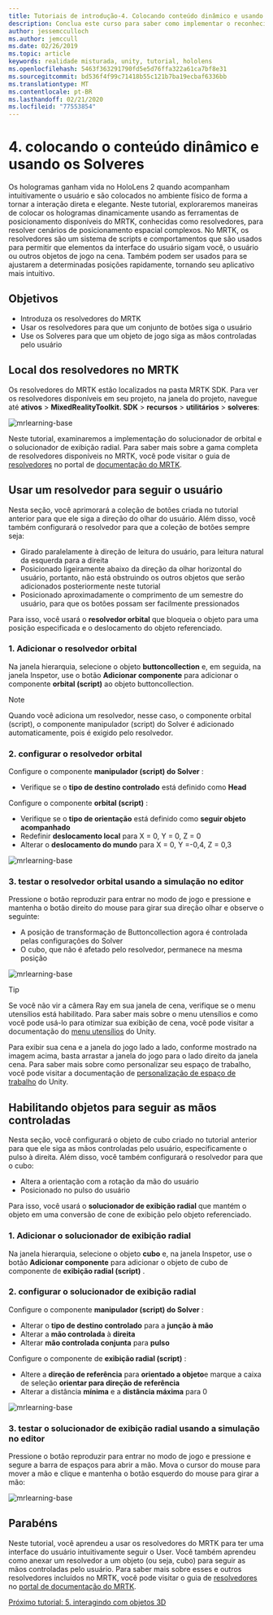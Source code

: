 ```yaml
---
title: Tutoriais de introdução-4. Colocando conteúdo dinâmico e usando os solveres
description: Conclua este curso para saber como implementar o reconhecimento facial do Azure em um aplicativo de realidade misturada.
author: jessemcculloch
ms.author: jemccull
ms.date: 02/26/2019
ms.topic: article
keywords: realidade misturada, unity, tutorial, hololens
ms.openlocfilehash: 5463f363291790fd5e5d76ffa322a61ca7bf8e31
ms.sourcegitcommit: bd536f4f99c71418b55c121b7ba19ecbaf6336bb
ms.translationtype: MT
ms.contentlocale: pt-BR
ms.lasthandoff: 02/21/2020
ms.locfileid: "77553854"
---
```

# <a name="4-placing-dynamic-content-and-using-solvers"></a>4. colocando o conteúdo dinâmico e usando os Solveres
<!-- Consider renaming to 'Placing dynamic content using Solvers' -->

Os hologramas ganham vida no HoloLens 2 quando acompanham intuitivamente o usuário e são colocados no ambiente físico de forma a tornar a interação direta e elegante. Neste tutorial, exploraremos maneiras de colocar os hologramas dinamicamente usando as ferramentas de posicionamento disponíveis do MRTK, conhecidas como resolvedores, para resolver cenários de posicionamento espacial complexos. No MRTK, os resolvedores são um sistema de scripts e comportamentos que são usados para permitir que elementos da interface do usuário sigam você, o usuário ou outros objetos de jogo na cena. Também podem ser usados para se ajustarem a determinadas posições rapidamente, tornando seu aplicativo mais intuitivo.

## <a name="objectives"></a>Objetivos

* Introduza os resolvedores do MRTK
* Usar os resolvedores para que um conjunto de botões siga o usuário
* Use os Solveres para que um objeto de jogo siga as mãos controladas pelo usuário

## <a name="location-of-solvers-in-the-mrtk"></a>Local dos resolvedores no MRTK

 Os resolvedores do MRTK estão localizados na pasta MRTK SDK. Para ver os resolvedores disponíveis em seu projeto, na janela do projeto, navegue até **ativos** > **MixedRealityToolkit. SDK** > **recursos** > **utilitários** > **solveres**:

![mrlearning-base](images/mrlearning-base/tutorial3-section1-step1-1.png)

Neste tutorial, examinaremos a implementação do solucionador de orbital e o solucionador de exibição radial. Para saber mais sobre a gama completa de resolvedores disponíveis no MRTK, você pode visitar o guia de [resolvedores](https://microsoft.github.io/MixedRealityToolkit-Unity/Documentation/README_Solver.html) no portal de [documentação do MRTK](https://microsoft.github.io/MixedRealityToolkit-Unity/README.html).

## <a name="use-a-solver-to-follow-the-user"></a>Usar um resolvedor para seguir o usuário
<!-- Consider renaming to 'Use a Solver to have an object follow the user' -->

Nesta seção, você aprimorará a coleção de botões criada no tutorial anterior para que ele siga a direção do olhar do usuário. Além disso, você também configurará o resolvedor para que a coleção de botões sempre seja:

* Girado paralelamente à direção de leitura do usuário, para leitura natural da esquerda para a direita
* Posicionado ligeiramente abaixo da direção da olhar horizontal do usuário, portanto, não está obstruindo os outros objetos que serão adicionados posteriormente neste tutorial
* Posicionado aproximadamente o comprimento de um semestre do usuário, para que os botões possam ser facilmente pressionados

Para isso, você usará o **resolvedor orbital** que bloqueia o objeto para uma posição especificada e o deslocamento do objeto referenciado.

### <a name="1-add-the-orbital-solver"></a>1. Adicionar o resolvedor orbital

Na janela hierarquia, selecione o objeto **buttoncollection** e, em seguida, na janela Inspetor, use o botão **Adicionar componente** para adicionar o componente **orbital (script)** ao objeto buttoncollection.

> [!NOTE]
> Quando você adiciona um resolvedor, nesse caso, o componente orbital (script), o componente manipulador (script) do Solver é adicionado automaticamente, pois é exigido pelo resolvedor.

### <a name="2-configure-the-orbital-solver"></a>2. configurar o resolvedor orbital

Configure o componente **manipulador (script) do Solver** :

* Verifique se o **tipo de destino controlado** está definido como **Head**

Configure o componente **orbital (script)** :

* Verifique se o **tipo de orientação** está definido como **seguir objeto acompanhado**
* Redefinir **deslocamento local** para X = 0, Y = 0, Z = 0
* Alterar o **deslocamento do mundo** para X = 0, Y =-0,4, Z = 0,3

![mrlearning-base](images/mrlearning-base/tutorial3-section2-step2-1.png)

### <a name="3-test-the-orbital-solver-using-the-in-editor-simulation"></a>3. testar o resolvedor orbital usando a simulação no editor

Pressione o botão reproduzir para entrar no modo de jogo e pressione e mantenha o botão direito do mouse para girar sua direção olhar e observe o seguinte:

* A posição de transformação de Buttoncollection agora é controlada pelas configurações do Solver
* O cubo, que não é afetado pelo resolvedor, permanece na mesma posição

![mrlearning-base](images/mrlearning-base/tutorial3-section2-step3-1.png)

> [!TIP]
> Se você não vir a câmera Ray em sua janela de cena, verifique se o menu utensílios está habilitado. Para saber mais sobre o menu utensílios e como você pode usá-lo para otimizar sua exibição de cena, você pode visitar a documentação do <a href="https://docs.unity3d.com/Manual/GizmosMenu.html" target="_blank">menu utensílios</a> do Unity.
>
> Para exibir sua cena e a janela do jogo lado a lado, conforme mostrado na imagem acima, basta arrastar a janela do jogo para o lado direito da janela cena. Para saber mais sobre como personalizar seu espaço de trabalho, você pode visitar a documentação de <a href="https://docs.unity3d.com/Manual/CustomizingYourWorkspace.html" target="_blank">personalização de espaço de trabalho</a> do Unity.

## <a name="enabling-objects-to-follow-tracked-hands"></a>Habilitando objetos para seguir as mãos controladas

Nesta seção, você configurará o objeto de cubo criado no tutorial anterior para que ele siga as mãos controladas pelo usuário, especificamente o pulso à direita. Além disso, você também configurará o resolvedor para que o cubo:

* Altera a orientação com a rotação da mão do usuário
* Posicionado no pulso do usuário

Para isso, você usará o **solucionador de exibição radial** que mantém o objeto em uma conversão de cone de exibição pelo objeto referenciado.

### <a name="1-add-the-radial-view-solver"></a>1. Adicionar o solucionador de exibição radial

Na janela hierarquia, selecione o objeto **cubo** e, na janela Inspetor, use o botão **Adicionar componente** para adicionar o objeto de cubo de componente de **exibição radial (script)** .

### <a name="2-configure-the-radial-view-solver"></a>2. configurar o solucionador de exibição radial

Configure o componente **manipulador (script) do Solver** :

* Alterar o **tipo de destino controlado** para a **junção à mão**
* Alterar a **mão controlada** à **direita**
* Alterar **mão controlada conjunta** para **pulso**

Configure o componente de **exibição radial (script)** :

* Altere a **direção de referência** para **orientado a objeto**e marque a caixa de seleção **orientar para direção de referência**
* Alterar a distância **mínima** e a **distância máxima** para 0

![mrlearning-base](images/mrlearning-base/tutorial3-section3-step2-1.png)

### <a name="3-test-the-radial-view-solver-using-the-in-editor-simulation"></a>3. testar o solucionador de exibição radial usando a simulação no editor

Pressione o botão reproduzir para entrar no modo de jogo e pressione e segure a barra de espaços para abrir a mão. Mova o cursor do mouse para mover a mão e clique e mantenha o botão esquerdo do mouse para girar a mão:

![mrlearning-base](images/mrlearning-base/tutorial3-section3-step3-1.png)

## <a name="congratulations"></a>Parabéns

Neste tutorial, você aprendeu a usar os resolvedores do MRTK para ter uma interface do usuário intuitivamente seguir o User. Você também aprendeu como anexar um resolvedor a um objeto (ou seja, cubo) para seguir as mãos controladas pelo usuário. Para saber mais sobre esses e outros resolvedores incluídos no MRTK, você pode visitar o guia de [resolvedores](https://microsoft.github.io/MixedRealityToolkit-Unity/Documentation/README_Solver.html) no [portal de documentação do MRTK](https://microsoft.github.io/MixedRealityToolkit-Unity/README.html).

[Próximo tutorial: 5. interagindo com objetos 3D](mrlearning-base-ch4.md)
